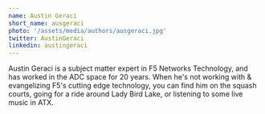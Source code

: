 ```yaml
---
name: Austin Geraci
short_name: ausgeraci
photo: '/assets/media/authors/ausgeraci.jpg'
twitter: AustinGeraci
linkedin: austingeraci
---
```


Austin Geraci is a subject matter expert in F5 Networks Technology, and has worked in the ADC space for 20 years. When he's not working with & evangelizing F5's cutting edge technology, you can find him on the squash courts, going for a ride around Lady Bird Lake, or listening to some live music in ATX.
